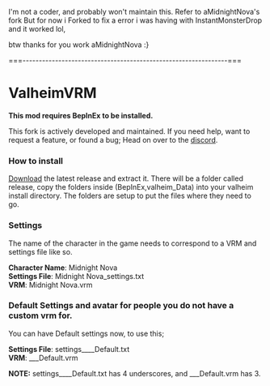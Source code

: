 I'm not a coder, and probably won't maintain this. Refer to aMidnightNova's fork
But for now i Forked to fix a error i was having with InstantMonsterDrop and it worked lol,  



btw 
thanks for you work aMidnightNova :}  


===---------------------------------------------------------------===
# ValheimVRM

**This mod requires BepInEx to be installed.**

This fork is actively developed and maintained. If you need help, want to request a feature, or found a bug; Head on over to the [discord](https://discord.gg/q3wuVMCvXE).

### How to install 
[Download](https://github.com/aMidnightNova/ValheimVRM/releases/latest) the latest release and extract it. There will be a folder called release, copy the folders inside (BepInEx,valheim_Data) into your valheim install directory.
The folders are setup to put the files where they need to go.


### Settings
The name of the character in the game needs to correspond to a VRM and settings file like so.

**Character Name**: Midnight Nova \
**Settings File**: Midnight Nova_settings.txt \
**VRM**: Midnight Nova.vrm


### Default Settings and avatar for people you do not have a custom vrm for.

You can have Default settings now, to use this;

**Settings File**: settings____Default.txt \
**VRM**: ___Default.vrm

**NOTE:** settings____Default.txt has 4 underscores, and ___Default.vrm has 3.
